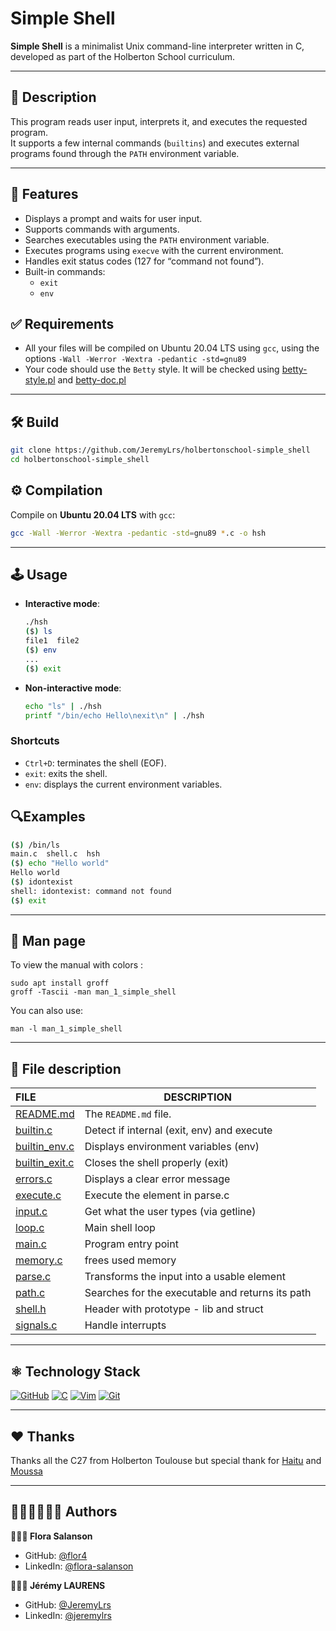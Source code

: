 # Simple Shell

**Simple Shell** is a minimalist Unix command-line interpreter written in C, developed as part of the Holberton School curriculum.

---
##  🚀 Description

This program reads user input, interprets it, and executes the requested program.  
It supports a few internal commands (`builtins`) and executes external programs found through the `PATH` environment variable.

---
##  📌 Features

- Displays a prompt and waits for user input.
- Supports commands with arguments.
- Searches executables using the `PATH` environment variable.
- Executes programs using `execve` with the current environment.
- Handles exit status codes (127 for “command not found”).
- Built-in commands:
  - `exit`
  - `env`

## ✅ Requirements

- All your files will be compiled on Ubuntu 20.04 LTS using `gcc`, using the options `-Wall -Werror -Wextra -pedantic -std=gnu89`
- Your code should use the `Betty` style. It will be checked using [betty-style.pl](https://github.com/hs-hq/Betty/blob/master/betty-style.pl "betty-style.pl") and [betty-doc.pl](https://github.com/hs-hq/Betty/blob/master/betty-doc.pl "betty-doc.pl")

---

## 🛠️ Build
``` sh
git clone https://github.com/JeremyLrs/holbertonschool-simple_shell
cd holbertonschool-simple_shell
```

## ⚙️ Compilation

Compile on **Ubuntu 20.04 LTS** with `gcc`:

```bash
gcc -Wall -Werror -Wextra -pedantic -std=gnu89 *.c -o hsh
```

---
## 🕹️ Usage

- **Interactive mode**:
  ```bash
  ./hsh
  ($) ls
  file1  file2
  ($) env
  ...
  ($) exit
  ```
- **Non-interactive mode**:
  ```bash
  echo "ls" | ./hsh
  printf "/bin/echo Hello\nexit\n" | ./hsh
  ```

### Shortcuts
- `Ctrl+D`: terminates the shell (EOF).
- `exit`: exits the shell.
- `env`: displays the current environment variables.


##  🔍Examples

```bash
($) /bin/ls
main.c  shell.c  hsh
($) echo "Hello world"
Hello world
($) idontexist
shell: idontexist: command not found
($) exit
```

---
## 📖 Man page

To view the manual with colors :

```shell
sudo apt install groff 
groff -Tascii -man man_1_simple_shell
```

You can also use:

```shell
man -l man_1_simple_shell
```

---
## 📂 <span id="files-description">File description</span>

| **FILE**                                                                                                              | **DESCRIPTION**                                  |
| :-------------------------------------------------------------------------------------------------------------------- | ------------------------------------------------ |
| [README.md](https://github.com/JeremyLrs/holbertonschool-simple_shell/blob/main/README.md "README.md")                | The `README.md` file.                            |
| [builtin.c](https://github.com/JeremyLrs/holbertonschool-simple_shell/blob/main/builtin.c "builtin.c")                | Detect if internal (exit, env) and execute       |
| [builtin_env.c](https://github.com/JeremyLrs/holbertonschool-simple_shell/blob/main/builtin_env.c "builtin_env.c")    | Displays environment variables (env)             |
| [builtin_exit.c](https://github.com/JeremyLrs/holbertonschool-simple_shell/blob/main/builtin_exit.c "builtin_exit.c") | Closes the shell properly (exit)                 |
| [errors.c](https://github.com/JeremyLrs/holbertonschool-simple_shell/blob/main/errors.c "errors.c")                   | Displays a clear error message                   |
| [execute.c](https://github.com/JeremyLrs/holbertonschool-simple_shell/blob/main/execute.c "execute.c")                | Execute the element in parse.c                   |
| [input.c](https://github.com/JeremyLrs/holbertonschool-simple_shell/blob/main/input.c "input.c")                      | Get what the user types (via getline)            |
| [loop.c](https://github.com/JeremyLrs/holbertonschool-simple_shell/blob/main/loop.c "loop.c")                         | Main shell loop                                  |
| [main.c](https://github.com/JeremyLrs/holbertonschool-simple_shell/blob/main/main.c "main.c")                         | Program entry point                              |
| [memory.c](https://github.com/JeremyLrs/holbertonschool-simple_shell/blob/main/memory.c "memory.c")                   | frees used memory                                |
| [parse.c](https://github.com/JeremyLrs/holbertonschool-simple_shell/blob/main/parse.c "parse.c")                      | Transforms the input into a usable element       |
| [path.c](https://github.com/JeremyLrs/holbertonschool-simple_shell/blob/main/path.c "path.c")                         | Searches for the executable and returns its path |
| [shell.h](https://github.com/JeremyLrs/holbertonschool-simple_shell/blob/main/shell.h "shell.h")                      | Header with prototype - lib and struct           |
| [signals.c](https://github.com/JeremyLrs/holbertonschool-simple_shell/blob/main/signals.c "signals.c")                | Handle interrupts                                |

---

## ⚛ Technology Stack
 [![GitHub](https://img.shields.io/badge/GitHub-%23121011.svg?logo=github&logoColor=white)](#)  [![C](https://img.shields.io/badge/C-00599C?logo=c&logoColor=white)](#) [![Vim](https://img.shields.io/badge/Vim-%2311AB00.svg?logo=vim&logoColor=white)](#) [![Git](https://img.shields.io/badge/Git-F05032?logo=git&logoColor=fff)](#)

---
## ❤️ Thanks

Thanks all the C27 from Holberton Toulouse but special thank for [Haitu](https://github.com/N-Haitu31) and [Moussa](https://github.com/MElisoltanov)

---
## 👷🏼‍♂️👷🏼‍♂️ <span id="authors">Authors</span>

**👷🏼‍♂️ Flora Salanson**
- GitHub: [@flor4](https://github.com/flor4)
- LinkedIn: [@flora-salanson](https://www.linkedin.com/in/flora-salanson/)

**👷🏼‍♂️ Jérémy LAURENS**
- GitHub: [@JeremyLrs](https://github.com/JeremyLrs)
- LinkedIn: [@jeremylrs](www.linkedin.com/in/jeremylrs)